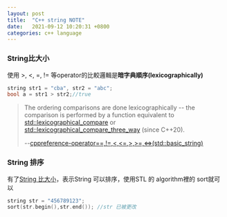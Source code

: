 ```yaml
---
layout: post
title:  "C++ string NOTE"
date:   2021-09-12 10:20:31 +0800
categories: c++ language
---
```


### String比大小

使用 >, <, =, != 等operator的比較邏輯是**暗字典順序(lexicographically)**

```c++
string str1 = "cba", str2 = "abc";
bool a = str1 > str2;//true
```



> The ordering comparisons are done lexicographically -- the comparison is performed by a function equivalent to [std::lexicographical_compare](https://en.cppreference.com/w/cpp/algorithm/lexicographical_compare) or [std::lexicographical_compare_three_way](https://en.cppreference.com/w/cpp/algorithm/lexicographical_compare_three_way) (since C++20).
>
> --[cppreference-operator==,!=,<,<=,>,>=,<=>(std::basic_string)](https://en.cppreference.com/w/cpp/string/basic_string/operator_cmp)

### String 排序

有了[String 比大小](#String比大小)，表示String 可以排序，使用STL 的 algorithm裡的 sort就可以

```c++
string str = "456789123";
sort(str.begin(),str.end()); //str 已被更改
```



 





























